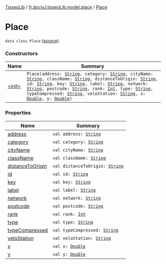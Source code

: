 [TisseoLib](../../index.md) / [fr.docjyJ.tisseoLib.model.place](../index.md) / [Place](./index.md)

# Place

`data class Place` [(source)](https://github.com/docjyJ/TisseoLib/tree/master/src/main/kotlin/fr/docjyJ/tisseoLib/model/place/Place.kt#L6)

### Constructors

| Name | Summary |
|---|---|
| [&lt;init&gt;](-init-.md) | `Place(address: `[`String`](https://kotlinlang.org/api/latest/jvm/stdlib/kotlin/-string/index.html)`, category: `[`String`](https://kotlinlang.org/api/latest/jvm/stdlib/kotlin/-string/index.html)`, cityName: `[`String`](https://kotlinlang.org/api/latest/jvm/stdlib/kotlin/-string/index.html)`, className: `[`String`](https://kotlinlang.org/api/latest/jvm/stdlib/kotlin/-string/index.html)`, distanceToOrigin: `[`String`](https://kotlinlang.org/api/latest/jvm/stdlib/kotlin/-string/index.html)`, id: `[`String`](https://kotlinlang.org/api/latest/jvm/stdlib/kotlin/-string/index.html)`, key: `[`String`](https://kotlinlang.org/api/latest/jvm/stdlib/kotlin/-string/index.html)`, label: `[`String`](https://kotlinlang.org/api/latest/jvm/stdlib/kotlin/-string/index.html)`, network: `[`String`](https://kotlinlang.org/api/latest/jvm/stdlib/kotlin/-string/index.html)`, postcode: `[`String`](https://kotlinlang.org/api/latest/jvm/stdlib/kotlin/-string/index.html)`, rank: `[`Int`](https://kotlinlang.org/api/latest/jvm/stdlib/kotlin/-int/index.html)`, type: `[`String`](https://kotlinlang.org/api/latest/jvm/stdlib/kotlin/-string/index.html)`, typeCompressed: `[`String`](https://kotlinlang.org/api/latest/jvm/stdlib/kotlin/-string/index.html)`, veloStation: `[`String`](https://kotlinlang.org/api/latest/jvm/stdlib/kotlin/-string/index.html)`, x: `[`Double`](https://kotlinlang.org/api/latest/jvm/stdlib/kotlin/-double/index.html)`, y: `[`Double`](https://kotlinlang.org/api/latest/jvm/stdlib/kotlin/-double/index.html)`)` |

### Properties

| Name | Summary |
|---|---|
| [address](address.md) | `val address: `[`String`](https://kotlinlang.org/api/latest/jvm/stdlib/kotlin/-string/index.html) |
| [category](category.md) | `val category: `[`String`](https://kotlinlang.org/api/latest/jvm/stdlib/kotlin/-string/index.html) |
| [cityName](city-name.md) | `val cityName: `[`String`](https://kotlinlang.org/api/latest/jvm/stdlib/kotlin/-string/index.html) |
| [className](class-name.md) | `val className: `[`String`](https://kotlinlang.org/api/latest/jvm/stdlib/kotlin/-string/index.html) |
| [distanceToOrigin](distance-to-origin.md) | `val distanceToOrigin: `[`String`](https://kotlinlang.org/api/latest/jvm/stdlib/kotlin/-string/index.html) |
| [id](id.md) | `val id: `[`String`](https://kotlinlang.org/api/latest/jvm/stdlib/kotlin/-string/index.html) |
| [key](key.md) | `val key: `[`String`](https://kotlinlang.org/api/latest/jvm/stdlib/kotlin/-string/index.html) |
| [label](label.md) | `val label: `[`String`](https://kotlinlang.org/api/latest/jvm/stdlib/kotlin/-string/index.html) |
| [network](network.md) | `val network: `[`String`](https://kotlinlang.org/api/latest/jvm/stdlib/kotlin/-string/index.html) |
| [postcode](postcode.md) | `val postcode: `[`String`](https://kotlinlang.org/api/latest/jvm/stdlib/kotlin/-string/index.html) |
| [rank](rank.md) | `val rank: `[`Int`](https://kotlinlang.org/api/latest/jvm/stdlib/kotlin/-int/index.html) |
| [type](type.md) | `val type: `[`String`](https://kotlinlang.org/api/latest/jvm/stdlib/kotlin/-string/index.html) |
| [typeCompressed](type-compressed.md) | `val typeCompressed: `[`String`](https://kotlinlang.org/api/latest/jvm/stdlib/kotlin/-string/index.html) |
| [veloStation](velo-station.md) | `val veloStation: `[`String`](https://kotlinlang.org/api/latest/jvm/stdlib/kotlin/-string/index.html) |
| [x](x.md) | `val x: `[`Double`](https://kotlinlang.org/api/latest/jvm/stdlib/kotlin/-double/index.html) |
| [y](y.md) | `val y: `[`Double`](https://kotlinlang.org/api/latest/jvm/stdlib/kotlin/-double/index.html) |
